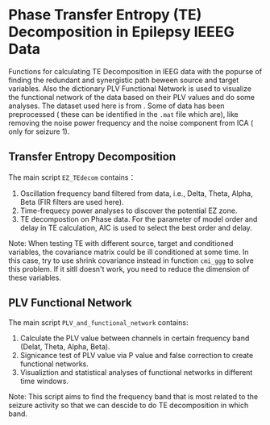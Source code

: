 # Phase Transfer Entropy (TE) Decomposition in Epilepsy IEEEG Data

Functions for calculating TE Decomposition in IEEG data with the popurse of finding the redundant and synergistic path beween source and target variables. Also the dictionary PLV Functional Network is used to visualize the functional network of the data based on their PLV values and do some analyses. The dataset used here is from . Some of data has been preprocessed ( these can be identified in the `.mat` file which are), like removing the noise power frequency and the noise component from ICA ( only for seizure 1).  

## Transfer Entropy Decomposition
The main script `EZ_TEdecom` contains：
1) Oscillation  frequency band  filtered from data, i.e., Delta, Theta, Alpha, Beta (FIR filters are used here).
2) Time-frequecy power analyses to discover the potential EZ zone.
3) TE decompostion on Phase data. For the parameter of model order and delay in TE calculation, AIC is used to select the best order and delay.
   
Note: When testing TE with different source, target and conditioned variables, the covariance matrix could be ill conditioned at some time. In this case, try to use shrink covariance instead in function `cmi_ggg` to solve this problem. If it sitll doesn't work, you need to reduce the dimension of these variables.



## PLV Functional Network
The main script `PLV_and_functional_network` contains:
1) Calculate the PLV value between channels in certain frequency band (Delat, Theta, Alpha, Beta).
2) Signicance test of PLV value via P value and false correction to create functional networks.
3) Visualiztion and statistical analyses of functional networks in different time windows.

Note: This script aims to find the frequency band that is most related to the seizure activity so that we can descide to do TE decomposition in which band.
